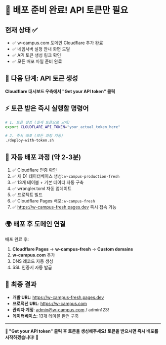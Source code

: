 # 🎯 배포 준비 완료! API 토큰만 필요

## 현재 상태 ✅
- ✅ w-campus.com 도메인 Cloudflare 추가 완료
- ✅ 네임서버 설정 안내 화면 도달
- ✅ API 토큰 생성 링크 확인
- ✅ 모든 배포 파일 준비 완료

## 🔑 다음 단계: API 토큰 생성

**Cloudflare 대시보드 우측에서 "Get your API token" 클릭**

## ⚡ 토큰 받은 즉시 실행할 명령어

```bash
# 1. 토큰 설정 (실제 토큰으로 교체)
export CLOUDFLARE_API_TOKEN="your_actual_token_here"

# 2. 즉시 배포 (모든 과정 자동)
./deploy-with-token.sh
```

## 🚀 자동 배포 과정 (약 2-3분)

1. ✅ Cloudflare 인증 확인
2. ✅ 새 D1 데이터베이스 생성: `w-campus-production-fresh`  
3. ✅ 13개 테이블 + 기본 데이터 자동 구축
4. ✅ wrangler.toml 자동 업데이트
5. ✅ 프로젝트 빌드
6. ✅ Cloudflare Pages 배포: `w-campus-fresh`
7. ✅ https://w-campus-fresh.pages.dev 즉시 접속 가능

## 🌍 배포 후 도메인 연결

배포 완료 후:
1. **Cloudflare Pages** → **w-campus-fresh** → **Custom domains**
2. **w-campus.com** 추가
3. DNS 레코드 자동 생성
4. SSL 인증서 자동 발급

## 🎯 최종 결과

- **개발 URL**: https://w-campus-fresh.pages.dev
- **프로덕션 URL**: https://w-campus.com  
- **관리자 계정**: admin@w-campus.com / admin123!
- **데이터베이스**: 13개 테이블 완전 구축

---

**🔑 "Get your API token" 클릭 후 토큰을 생성해주세요!**
**토큰을 받으시면 즉시 배포를 시작하겠습니다!** 🚀